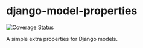 # django-model-properties

[![Coverage Status](https://coveralls.io/repos/jar3k/django-model-options/badge.svg)](https://coveralls.io/r/jar3k/django-model-options)

A simple extra properties for Django models.
